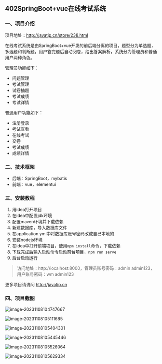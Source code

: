 ## 402SpringBoot+vue在线考试系统

### 一、项目介绍

项目地址：http://javatip.cn/store/238.html

在线考试系统是由SpringBoot+vue开发的前后端分离的项目，题型分为单选题，多选题和判断题，用户答完题后自动阅卷，给出答案解析，系统分为管理员和普通用户两种角色。

管理员功能如下：

- 问题管理
- 考试管理
- 试卷抽题
- 考试成绩
- 考试详情

普通用户功能如下：

- 注册登录
- 考试查看
- 在线考试
- 交卷
- 考试成绩
- 成绩详情

### 二、技术框架

- 后端：SpringBoot，mybatis
- 前端：vue，elementui

### 三、安装教程

1. 用idea打开项目
2. 在idea中配置jdk环境
3. 配置maven环境并下载依赖
4. 新建数据库，导入数据库文件
5. 在application.yml中将数据库账号密码改成自己本地的
6. 安装nodejs环境
7. 在idea中打开前端项目，使用`npm install`命令，下载依赖
8. 下载完成后输入启动命令启动前台项目，`npm run serve`
9. 后台启动运行

>访问地址：http://localhost:8000，管理员账号密码：admin admin123，用户账号密码：wm admin123


更多项目请访问 http://javatip.cn

### 四、项目截图

![image-20231108104747667](http://image.javatip.cn/bysj/20231108104803.png)

![image-20231108105111685](http://image.javatip.cn/bysj/20231108105111.png)

![image-20231108105404301](http://image.javatip.cn/bysj/20231108105404.png)

![image-20231108105445446](http://image.javatip.cn/bysj/20231108105445.png)

![image-20231108105526064](http://image.javatip.cn/bysj/20231108105526.png)

![image-20231108105629334](http://image.javatip.cn/bysj/20231108105629.png)
